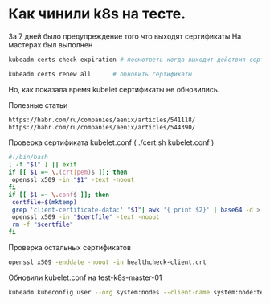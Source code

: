 # Как чинили  k8s на тесте.

За 7 дней было предупреждение того что выходят сертификаты
На мастерах был выполнен 

```bash
kubeadm certs check-expiration # посмотреть когда выходит действия сертификата

kubeadm certs renew	all      # обновить сертификаты
```

Но, как показала время kubelet сертификаты не обновились.

Полезные статьи
```bash
https://habr.com/ru/companies/aenix/articles/541118/
https://habr.com/ru/companies/aenix/articles/544390/
```

Проверка сертификата kubelet.conf  ( ./cert.sh kubelet.conf )

```bash
#!/bin/bash
[ -f "$1" ] || exit
if [[ $1 =~ \.(crt|pem)$ ]]; then
 openssl x509 -in "$1" -text -noout
fi
if [[ $1 =~ \.conf$ ]]; then
 certfile=$(mktemp)
 grep 'client-certificate-data:' "$1"| awk '{ print $2}' | base64 -d > "$certfile"
 openssl x509 -in "$certfile" -text -noout
 rm -f "$certfile"
fi
```

Проверка остальных сертификатов
```bash
openssl x509 -enddate -noout -in healthcheck-client.crt
```

Обновили kubelet.conf на test-k8s-master-01
```bash
kubeadm kubeconfig user --org system:nodes --client-name system:node:test-k8s-master-01 --config /etc/kubernetes/initconfiguration.yml > /etc/kubernetes/kubelet.conf
```




